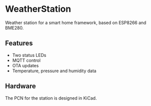 # WeatherStation
Weather station for a smart home framework, based on ESP8266 and BME280.
## Features
  * Two status LEDs
  * MQTT control
  * OTA updates
  * Temperature, pressure and humidity data
## Hardware
The PCN for the station is designed in KiCad.
